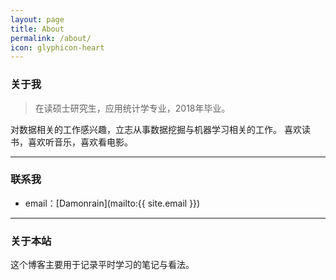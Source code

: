 ```yaml
---
layout: page
title: About
permalink: /about/
icon: glyphicon-heart
---
```


### 关于我

> 在读硕士研究生，应用统计学专业，2018年毕业。

对数据相关的工作感兴趣，立志从事数据挖掘与机器学习相关的工作。 
喜欢读书，喜欢听音乐，喜欢看电影。  

---

### 联系我

* email：[Damonrain](mailto:{{ site.email }})

---

### 关于本站   

这个博客主要用于记录平时学习的笔记与看法。


